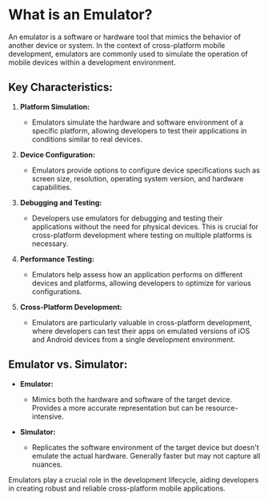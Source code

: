 # What is an Emulator?

An emulator is a software or hardware tool that mimics the behavior of another device or system. In the context of cross-platform mobile development, emulators are commonly used to simulate the operation of mobile devices within a development environment.

## Key Characteristics:

1. **Platform Simulation:**

   - Emulators simulate the hardware and software environment of a specific platform, allowing developers to test their applications in conditions similar to real devices.

2. **Device Configuration:**

   - Emulators provide options to configure device specifications such as screen size, resolution, operating system version, and hardware capabilities.

3. **Debugging and Testing:**

   - Developers use emulators for debugging and testing their applications without the need for physical devices. This is crucial for cross-platform development where testing on multiple platforms is necessary.

4. **Performance Testing:**

   - Emulators help assess how an application performs on different devices and platforms, allowing developers to optimize for various configurations.

5. **Cross-Platform Development:**
   - Emulators are particularly valuable in cross-platform development, where developers can test their apps on emulated versions of iOS and Android devices from a single development environment.

## Emulator vs. Simulator:

- **Emulator:**

  - Mimics both the hardware and software of the target device. Provides a more accurate representation but can be resource-intensive.

- **Simulator:**
  - Replicates the software environment of the target device but doesn't emulate the actual hardware. Generally faster but may not capture all nuances.

Emulators play a crucial role in the development lifecycle, aiding developers in creating robust and reliable cross-platform mobile applications.
